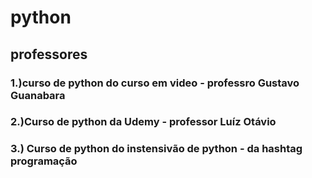 # python
## professores
 ### 1.)curso de python do curso em video - professro Gustavo Guanabara
 ### 2.)Curso de python da Udemy - professor Luíz Otávio
 ### 3.) Curso de python do instensivão de python - da hashtag programação
 